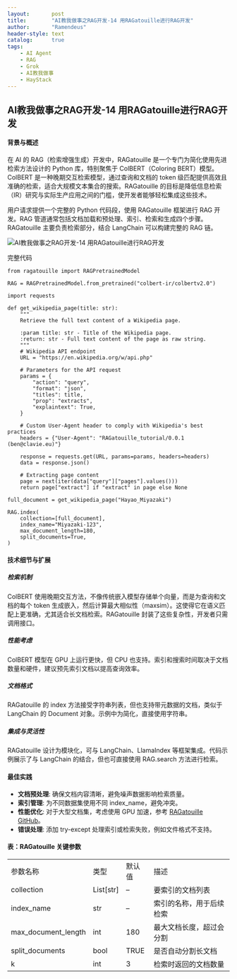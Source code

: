 ```yaml
---
layout:       post
title:        "AI教我做事之RAG开发-14 用RAGatouille进行RAG开发"
author:       "Ramendeus"
header-style: text
catalog:      true
tags:
    - AI Agent
    - RAG
    - Grok
    - AI教我做事
    - HayStack
---
```

## AI教我做事之RAG开发-14 用RAGatouille进行RAG开发

#### 背景与概述

在 AI 的 RAG（检索增强生成）开发中，RAGatouille 是一个专门为简化使用先进检索方法设计的 Python 库，特别聚焦于 ColBERT（Coloring BERT）模型。ColBERT 是一种晚期交互检索模型，通过查询和文档的 token 级匹配提供高效且准确的检索，适合大规模文本集合的搜索。RAGatouille 的目标是降低信息检索（IR）研究与实际生产应用之间的门槛，使开发者能够轻松集成这些技术。

用户请求提供一个完整的 Python 代码段，使用 RAGatouille 框架进行 RAG 开发。RAG 管道通常包括文档加载和预处理、索引、检索和生成四个步骤。RAGatouille 主要负责检索部分，结合 LangChain 可以构建完整的 RAG 链。

![AI教我做事之RAG开发-14 用RAGatouille进行RAG开发](https://www.shxcj.com/wp-content/uploads/2025/03/203a4567c4aab673e0a050e740fdf3e-910x1024.jpg)

完整代码

```
from ragatouille import RAGPretrainedModel

RAG = RAGPretrainedModel.from_pretrained("colbert-ir/colbertv2.0")

import requests

def get_wikipedia_page(title: str):
    """
    Retrieve the full text content of a Wikipedia page.

    :param title: str - Title of the Wikipedia page.
    :return: str - Full text content of the page as raw string.
    """
    # Wikipedia API endpoint
    URL = "https://en.wikipedia.org/w/api.php"

    # Parameters for the API request
    params = {
        "action": "query",
        "format": "json",
        "titles": title,
        "prop": "extracts",
        "explaintext": True,
    }

    # Custom User-Agent header to comply with Wikipedia's best practices
    headers = {"User-Agent": "RAGatouille_tutorial/0.0.1 (ben@clavie.eu)"}

    response = requests.get(URL, params=params, headers=headers)
    data = response.json()

    # Extracting page content
    page = next(iter(data["query"]["pages"].values()))
    return page["extract"] if "extract" in page else None

full_document = get_wikipedia_page("Hayao_Miyazaki")

RAG.index(
    collection=[full_document],
    index_name="Miyazaki-123",
    max_document_length=180,
    split_documents=True,
)
```

#### 技术细节与扩展

##### 检索机制

ColBERT 使用晚期交互方法，不像传统嵌入模型存储单个向量，而是为查询和文档的每个 token 生成嵌入，然后计算最大相似性（maxsim）。这使得它在语义匹配上更准确，尤其适合长文档检索。RAGatouille 封装了这些复杂性，开发者只需调用接口。

##### 性能考虑

ColBERT 模型在 GPU 上运行更快，但 CPU 也支持。索引和搜索时间取决于文档数量和硬件，建议预先索引文档以提高查询效率。

##### 文档格式

RAGatouille 的 index 方法接受字符串列表，但也支持带元数据的文档，类似于 LangChain 的 Document 对象。示例中为简化，直接使用字符串。

##### 集成与灵活性

RAGatouille 设计为模块化，可与 LangChain、LlamaIndex 等框架集成。代码示例展示了与 LangChain 的结合，但也可直接使用 RAG.search 方法进行检索。

#### 最佳实践

+   **文档预处理**: 确保文档内容清晰，避免噪声数据影响检索质量。
+   **索引管理**: 为不同数据集使用不同 index\_name，避免冲突。
+   **性能优化**: 对于大型文档集，考虑使用 GPU 加速，参考 [RAGatouille GitHub](https://github.com/AnswerDotAI/RAGatouille)。
+   **错误处理**: 添加 try-except 处理索引或检索失败，例如文件格式不支持。

#### 表：RAGatouille 关键参数

<table class="has-fixed-layout"><tbody><tr><td>参数名称</td><td>类型</td><td>默认值</td><td>描述</td></tr><tr><td>collection</td><td>List[str]</td><td>–</td><td>要索引的文档列表</td></tr><tr><td>index_name</td><td>str</td><td>–</td><td>索引的名称，用于后续检索</td></tr><tr><td>max_document_length</td><td>int</td><td>180</td><td>最大文档长度，超过会分割</td></tr><tr><td>split_documents</td><td>bool</td><td>TRUE</td><td>是否自动分割长文档</td></tr><tr><td>k</td><td>int</td><td>3</td><td>检索时返回的文档数量</td></tr></tbody></table>

